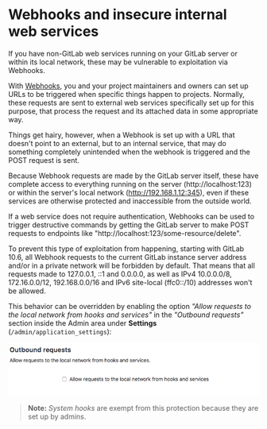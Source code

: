 # Webhooks and insecure internal web services

If you have non-GitLab web services running on your GitLab server or within its local network, these may be vulnerable to exploitation via Webhooks.

With [Webhooks](../user/project/integrations/webhooks.md), you and your project maintainers and owners can set up URLs to be triggered when specific things happen to projects. Normally, these requests are sent to external web services specifically set up for this purpose, that process the request and its attached data in some appropriate way.

Things get hairy, however, when a Webhook is set up with a URL that doesn't point to an external, but to an internal service, that may do something completely unintended when the webhook is triggered and the POST request is sent.

Because Webhook requests are made by the GitLab server itself, these have complete access to everything running on the server (http://localhost:123) or within the server's local network (http://192.168.1.12:345), even if these services are otherwise protected and inaccessible from the outside world.

If a web service does not require authentication, Webhooks can be used to trigger destructive commands by getting the GitLab server to make POST requests to endpoints like "http://localhost:123/some-resource/delete".

To prevent this type of exploitation from happening, starting with GitLab 10.6, all Webhook requests to the current GitLab instance server address and/or in a private network will be forbidden by default. That means that all requests made to 127.0.0.1, ::1 and 0.0.0.0, as well as IPv4 10.0.0.0/8, 172.16.0.0/12, 192.168.0.0/16 and IPv6 site-local (ffc0::/10) addresses won't be allowed.

This behavior can be overridden by enabling the option *"Allow requests to the local network from hooks and services"* in the *"Outbound requests"* section inside the Admin area under **Settings** (`/admin/application_settings`):

![Outbound requests admin settings](img/outbound_requests_section.png)

>**Note:**
*System hooks* are exempt from this protection because they are set up by admins.
